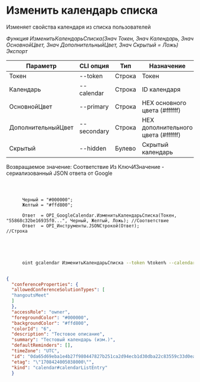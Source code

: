 ﻿---
sidebar_position: 5
---

# Изменить календарь списка
 Изменяет свойства календаря из списка пользователей


*Функция ИзменитьКалендарьСписка(Знач Токен, Знач Календарь, Знач ОсновнойЦвет, Знач ДополнительныйЦвет, Знач Скрытый = Ложь) Экспорт*

  | Параметр | CLI опция | Тип | Назначение |
  |-|-|-|-|
  | Токен | --token | Строка | Токен |
  | Календарь | --calendar | Строка | ID календаря |
  | ОсновнойЦвет | --primary | Строка | HEX основного цвета (#ffffff) |
  | ДополнительныйЦвет | --secondary | Строка | HEX дополнительного цвета (#ffffff) |
  | Скрытый | --hidden | Булево | Скрытый календарь |

  
  Возвращаемое значение:   Соответствие Из КлючИЗначение - сериализованный JSON ответа от Google

```bsl title="Пример кода"
	
      
      
      Черный = "#000000";
      Желтый = "#ffd800";
      
      Ответ  = OPI_GoogleCalendar.ИзменитьКалендарьСписка(Токен, "55868c32be16935f0...", Черный, Желтый, Ложь); //Соответствие
      Ответ  = OPI_Инструменты.JSONСтрокой(Ответ);                                                              //Строка
      
    
	
```

```sh title="Пример команды CLI"
    
      oint gcalendar ИзменитьКалендарьСписка --token %token% --calendar %calendar% --primary %primary% --secondary %secondary% --hidden %hidden%


```


```json title="Результат"

{
  "conferenceProperties": {
  "allowedConferenceSolutionTypes": [
  "hangoutsMeet"
  ]
  },
  "accessRole": "owner",
  "foregroundColor": "#000000",
  "backgroundColor": "#ffd800",
  "colorId": "6",
  "description": "Тестовое описание",
  "summary": "Тестовый календарь (изм.)",
  "defaultReminders": [],
  "timeZone": "UTC",
  "id": "0da65d69eba1e4b27f980447827b251ca2d94ecb1d30dba22c83559c33d0ea29@group.calendar.google.com",
  "etag": "\"1708424005038000\"",
  "kind": "calendar#calendarListEntry"
  }

```
